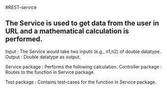 #REST-service
## The Service is used to get data from the user in URL and a mathematical calculation is performed.

Input : The Service would take two inputs (e.g., n1,n2) of double datatype.
Output : Double datatype as output.

Service package : Performs the following calculation. 
Controller package : Routes to the function in Service package.

Test package : Contains test-cases for the function in Service package.
